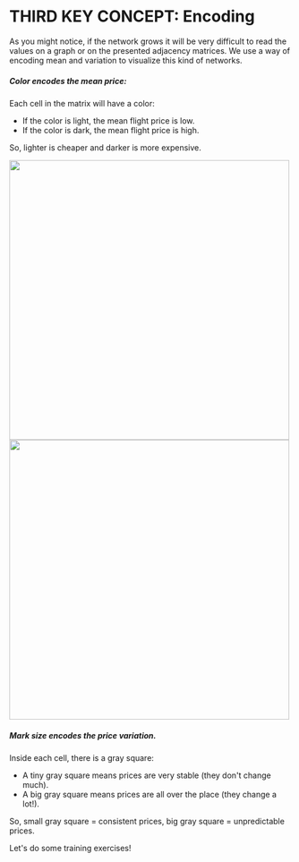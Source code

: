 # THIRD KEY CONCEPT: Encoding

As you might notice, if the network grows it will be very difficult to read the values on a graph or on the presented adjacency matrices. We use a way of encoding mean and variation to visualize this kind of networks.

##### Color encodes the mean price:

Each cell in the matrix will have a color:

- If the color is light, the mean flight price is low.
- If the color is dark, the mean flight price is high.

So, lighter is cheaper and darker is more expensive.

<img src='matrices/assets/images/mean_legend_mark.svg' style="width:500px;">

<img src='matrices/assets/images/std_legend_size.svg' style="width:500px;">

##### Mark size encodes the price variation.

Inside each cell, there is a gray square:

- A tiny gray square means prices are very stable (they don't change much).
- A big gray square means prices are all over the place (they change a lot!).

So, small gray square = consistent prices, big gray square = unpredictable prices.

Let's do some training exercises!
